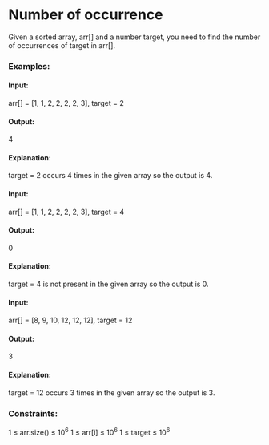 # Number of occurrence
Given a sorted array, arr[] and a number target, you need to find the number of occurrences of target in arr[]. 

### Examples:
#### Input:
arr[] = [1, 1, 2, 2, 2, 2, 3], target = 2
#### Output:
4
#### Explanation:
target = 2 occurs 4 times in the given array so the output is 4.

#### Input:
arr[] = [1, 1, 2, 2, 2, 2, 3], target = 4
#### Output:
0
#### Explanation:
target = 4 is not present in the given array so the output is 0.

#### Input:
arr[] = [8, 9, 10, 12, 12, 12], target = 12
#### Output:
3
#### Explanation:
target = 12 occurs 3 times in the given array so the output is 3.

### Constraints:
1 ≤ arr.size() ≤ $`10^6`$
1 ≤ arr[i] ≤ $`10^6`$
1 ≤ target ≤ $`10^6`$

